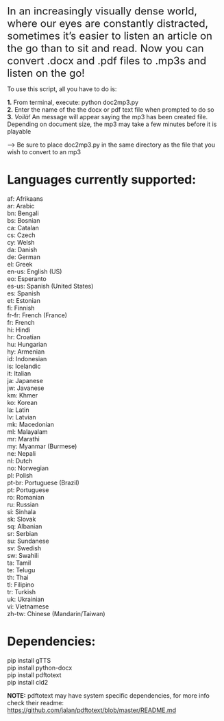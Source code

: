 <font size =+2>In an increasingly visually dense world, where our eyes are constantly distracted, sometimes it’s easier to listen an article on the go than to sit and read. Now you can convert .docx and .pdf files to .mp3s and listen on the go!</font>
 
To use this script, all you have to do is:

<b>1.</b> From terminal, execute: python doc2mp3.py </br>
<b>2.</b> Enter the name of the the docx or pdf text file when prompted to do so </br>
 <b>3.</b> <i>Voilà!</i> An message will appear saying the mp3 has been created file. Depending on document size, the mp3 may take a few minutes before it is playable

--> Be sure to place doc2mp3.py in the same directory as the file that you wish to convert to an mp3


<h1><b>Languages currently supported:</b></h1>
 af: Afrikaans</br>
  ar: Arabic</br>
  bn: Bengali</br>
  bs: Bosnian</br>
  ca: Catalan</br>
  cs: Czech</br>
  cy: Welsh</br>
  da: Danish</br>
  de: German</br>
  el: Greek</br>
  en-us: English (US) </br>
  eo: Esperanto </br>
  es-us: Spanish (United States) </br>
  es: Spanish </br>
  et: Estonian </br>
  fi: Finnish </br>
  fr-fr: French (France) </br>
  fr: French </br>
  hi: Hindi </br>
  hr: Croatian </br>
  hu: Hungarian </br>
  hy: Armenian </br>
  id: Indonesian </br>
  is: Icelandic </br>
  it: Italian </br>
  ja: Japanese </br>
  jw: Javanese </br>
  km: Khmer </br>
  ko: Korean </br>
  la: Latin </br>
  lv: Latvian </br>
  mk: Macedonian </br>
  ml: Malayalam </br>
  mr: Marathi </br>
  my: Myanmar (Burmese) </br>
  ne: Nepali </br>
  nl: Dutch </br>
  no: Norwegian </br>
  pl: Polish </br>
  pt-br: Portuguese (Brazil) </br>
  pt: Portuguese </br>
  ro: Romanian </br>
  ru: Russian </br>
  si: Sinhala </br>
  sk: Slovak </br>
  sq: Albanian </br>
  sr: Serbian </br>
  su: Sundanese </br>
  sv: Swedish </br>
  sw: Swahili </br>
  ta: Tamil </br>
  te: Telugu </br>
  th: Thai </br>
  tl: Filipino </br>
  tr: Turkish </br>
  uk: Ukrainian </br>
  vi: Vietnamese </br>
  zh-tw: Chinese (Mandarin/Taiwan) </br>
  
<h1><b>Dependencies: </b></h1>
pip install gTTS </br>
pip install python-docx </br>
pip install pdftotext </br>
pip install cld2 </br>

<b>NOTE:</b> pdftotext may have system specific dependencies, for more info check their readme: https://github.com/jalan/pdftotext/blob/master/README.md
